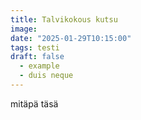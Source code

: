 ```yaml
---
title: Talvikokous kutsu
image:
date: "2025-01-29T10:15:00"
tags: testi
draft: false
  - example
  - duis neque
---
```


mitäpä täsä
